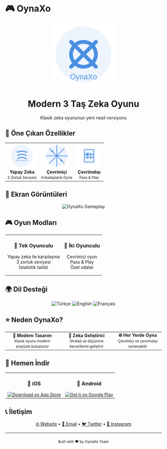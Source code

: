 # 🎮 OynaXo

<div align="center">
  <img src="logo.svg" alt="OynaXo Logo" width="200"/>
  
  <h1>Modern 3 Taş Zeka Oyunu</h1>
  <p>Klasik zeka oyununun yeni nesil versiyonu</p>
</div>

## 🎯 Öne Çıkan Özellikler

<div align="center">
  <table>
    <tr>
      <td align="center">
        <img src="feature-ai.svg" width="80"/>
        <br/>
        <b>Yapay Zeka</b>
        <br/>
        <small>3 Zorluk Seviyesi</small>
      </td>
      <td align="center">
        <img src="feature-online.svg" width="80"/>
        <br/>
        <b>Çevrimiçi</b>
        <br/>
        <small>Arkadaşlarla Oyna</small>
      </td>
      <td align="center">
        <img src="feature-offline.svg" width="80"/>
        <br/>
        <b>Çevrimdışı</b>
        <br/>
        <small>Pass & Play</small>
      </td>
    </tr>
  </table>
</div>

## 📱 Ekran Görüntüleri

<div align="center">
  <img src="https://oynaxo.web.app/screenshots/gameplay.png" alt="OynaXo Gameplay" width="600"/>
</div>

## 🎮 Oyun Modları

<div align="center">
  <table>
    <tr>
      <td align="center">
        <h3>🤖 Tek Oyunculu</h3>
        <ul style="list-style: none; padding: 0;">
          <li>Yapay zeka ile karşılaşma</li>
          <li>3 zorluk seviyesi</li>
          <li>İstatistik takibi</li>
        </ul>
      </td>
      <td align="center">
        <h3>👥 İki Oyunculu</h3>
        <ul style="list-style: none; padding: 0;">
          <li>Çevrimiçi oyun</li>
          <li>Pass & Play</li>
          <li>Özel odalar</li>
        </ul>
      </td>
    </tr>
  </table>
</div>

## 🌍 Dil Desteği

<div align="center">
  <img src="https://flagcdn.com/tr.svg" width="40" alt="Türkçe"/>
  <img src="https://flagcdn.com/gb.svg" width="40" alt="English"/>
  <img src="https://flagcdn.com/fr.svg" width="40" alt="Français"/>
</div>

## ⭐ Neden OynaXo?

<div align="center">
  <table>
    <tr>
      <td align="center">
        <b>🎯 Modern Tasarım</b>
        <br/>
        <small>Klasik oyunu modern arayüzle buluşturur</small>
      </td>
      <td align="center">
        <b>🧠 Zeka Geliştirici</b>
        <br/>
        <small>Strateji ve düşünme becerilerini geliştirir</small>
      </td>
      <td align="center">
        <b>🌐 Her Yerde Oyna</b>
        <br/>
        <small>Çevrimiçi ve çevrimdışı oynanabilir</small>
      </td>
    </tr>
  </table>
</div>

## 📱 Hemen İndir

<div align="center">
  <table>
    <tr>
      <td align="center">
        <h3>🍎 iOS</h3>
        <a href="https://apps.apple.com/app/oynaxo">
          <img src="https://developer.apple.com/assets/elements/badges/download-on-the-app-store.svg" alt="Download on App Store" width="200"/>
        </a>
      </td>
      <td align="center">
        <h3>🤖 Android</h3>
        <a href="https://play.google.com/store/apps/details?id=com.oynaxo">
          <img src="https://play.google.com/intl/en_us/badges/static/images/badges/tr-get.png" alt="Get it on Google Play" width="200"/>
        </a>
      </td>
    </tr>
  </table>
</div>

## 📞 İletişim

<div align="center">
  <a href="https://oynaxo.web.app">🌐 Website</a> •
  <a href="mailto:info@oynaxo.com">📧 Email</a> •
  <a href="https://twitter.com/oynaxo">🐦 Twitter</a> •
  <a href="https://instagram.com/oynaxo">📸 Instagram</a>
</div>

---

<div align="center">
  <sub>Built with ❤️ by OynaXo Team</sub>
</div> 